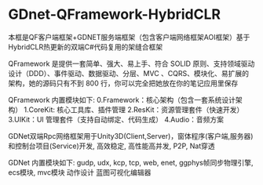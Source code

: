 # GDnet-QFramework-HybridCLR
本框是QF客户端框架+GDNET服务端框架（包含客户端网络框架AOI框架）基于HybridCLR热更新的双端C#代码复用的架缝合框架


QFramework 是提供一套简单、强大、易上手、符合 SOLID 原则、支持领域驱动设计（DDD）、事件驱动、数据驱动、分层、MVC 、CQRS、模块化、易扩展的架构，她的源码只有不到 800 行，你可以完全把她放在你的笔记应用里保存
  
  
  QFramework 内置模块如下:
      0.Framework：核心架构（包含一套系统设计架构）
      1.CoreKit: 核心工具库、插件管理
      2.ResKit：资源管理套件（快速开发）
      3.UIKit：UI 管理套件（支持自动绑定、代码生成）
      4.Audio：音频方案


GDNet双端Rpc网络框架用于Unity3D(Client,Server)，窗体程序(客户端,服务器)和控制台项目(Service)开发, 高效稳定, 高性能高并发, P2P, Nat穿透
  
  
  GDNet 内置模块如下:
     gudp, udx, kcp, tcp, web, enet,
     ggphys帧同步物理引擎,
     ecs模块,
     mvc模块
     动作设计
     蓝图可视化编辑器
